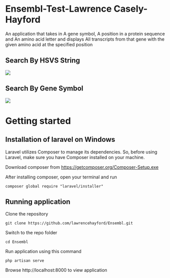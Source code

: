 # Ensembl-Test-Lawrence Casely-Hayford
 An application that takes in A gene symbol, A position in a protein sequence and An amino acid letter  and displays All transcripts from that gene with the given amino acid at the specified position

## Search By HSVS String
 ![](http://wizbizgh.com/ensembl1.PNG)

## Search By Gene Symbol
 ![](http://wizbizgh.com/ensembl2.PNG)

# Getting started

## Installation of laravel on Windows
Laravel utilizes Composer to manage its dependencies. So, before using Laravel, make sure you have Composer installed on your machine.

Download composer from https://getcomposer.org/Composer-Setup.exe

After installing composer, open your terminal and run

    composer global require "laravel/installer"

## Running application

Clone the repository

    git clone https://github.com/lawrencehayford/Ensembl.git

Switch to the repo folder

    cd Ensembl

Run application using this command

    php artisan serve

Browse http://localhost:8000 to view application
